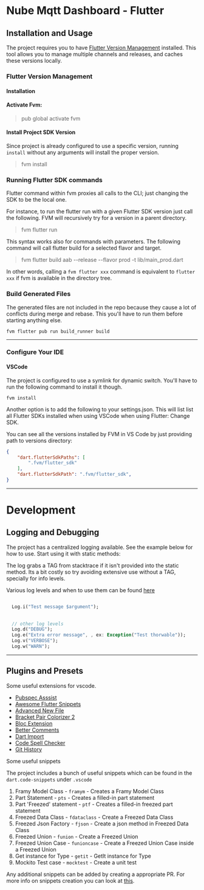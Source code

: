 # Nube Mqtt Dashboard - Flutter


## Installation and Usage

The project requires you to have [Flutter Version Management](https://github.com/leoafarias/fvm) installed. This tool allows you to manage multiple channels and releases, and caches these versions locally.

### Flutter Version Management

#### **Installation**

#### Activate Fvm:

> pub global activate fvm

#### Install Project SDK Version 

Since project is already configured to use a specific version, running `install` without any arguments will install the proper version.

> fvm install

### Running Flutter SDK commands
Flutter command within fvm proxies all calls to the CLI; just changing the SDK to be the local one.

For instance, to run the flutter run with a given Flutter SDK version just call the following. FVM will recursively try for a version in a parent directory.

> fvm flutter run

This syntax works also for commands with parameters. The following command will call flutter build for a selected flavor and target.

> fvm flutter build aab --release --flavor prod -t lib/main_prod.dart

In other words, calling a `fvm flutter xxx` command is equivalent to `flutter xxx` if fvm is available in the directory tree.


### Build Generated Files
The generated files are not included in the repo because they cause a lot of conflicts during merge and rebase. This you'll have to run them before starting anything else. 

```
fvm flutter pub run build_runner build 
```

---

### Configure Your IDE

#### VSCode

The project is configured to use a symlink for dynamic switch. You'll have to run the following command to install it though. 

```
fvm install
```

Another option is to add the following to your settings.json. This will list list all Flutter SDKs installed when using VSCode when using Flutter: Change SDK.

You can see all the versions installed by FVM in VS Code by just providing path to versions directory:

````json
{
    "dart.flutterSdkPaths": [
        ".fvm/flutter_sdk"
    ],
    "dart.flutterSdkPath": ".fvm/flutter_sdk",
}
````

---

# Development

## Logging and Debugging 

The project has a centralized logging available. See the example below for how to use. Start using it with static methods: 

The log grabs a TAG from stacktrace if it isn't provided into the static method. Its a bit costly so try avoiding extensive use without a TAG, specially for info levels. 

Various log levels and when to use them can be found [here](documents/LOG.md)

````dart

  Log.i("Test message $argument");
  
  
  // other log levels
  Log.d("DEBUG");
  Log.e("Extra error message", , ex: Exception("Test thorwable"));
  Log.v("VERBOSE");
  Log.w("WARN");


````
---

## Plugins and Presets

Some useful extensions for vscode. 

- [Pubspec Asssist](https://marketplace.visualstudio.com/items?itemName=jeroen-meijer.pubspec-assist)
- [Awesome Flutter Snippets](https://marketplace.visualstudio.com/items?itemName=Nash.awesome-flutter-snippets)
- [Advanced New File](https://marketplace.visualstudio.com/items?itemName=patbenatar.advanced-new-file)
- [Bracket Pair Colorizer 2](https://marketplace.visualstudio.com/items?itemName=CoenraadS.bracket-pair-colorizer-2)
- [Bloc Extension](https://marketplace.visualstudio.com/items?itemName=FelixAngelov.bloc)
- [Better Comments](https://marketplace.visualstudio.com/items?itemName=aaron-bond.better-comments)
- [Dart Import](https://marketplace.visualstudio.com/items?itemName=luanpotter.dart-import)
- [Code Spell Checker](https://marketplace.visualstudio.com/items?itemName=streetsidesoftware.code-spell-checker)
- [Git History](https://marketplace.visualstudio.com/items?itemName=donjayamanne.githistory)

Some useful snippets 

The project includes a bunch of useful snippets which can be found in the `dart.code-snippets` under `.vscode`

1. Framy Model Class - `framym` - Creates a Framy Model Class
1. Part Statement - `pts` - Creates a filled-in part statement
1.  Part 'Freezed' statement - `ptf` - Creates a filled-in freezed part statement
1. Freezed Data Class - `fdataclass` - Create a Freezed Data Class
1. Freezed Json Factory - `fjson` - Create a json method in Freezed Data Class
1. Freezed Union  - `funion` - Create a Freezed Union
1. Freezed Union Case - `funioncase` - Create a Freezed Union Case inside a Freezed Union
1. Get instance for Type - `getit` - GetIt instance for Type
1. Mockito Test case - `mocktest` - Create a unit test 

Any additional snippets can be added by creating a appropriate PR. For more info on snippets creation you can look at [this](https://code.visualstudio.com/docs/editor/userdefinedsnippets#_create-your-own-snippets).
